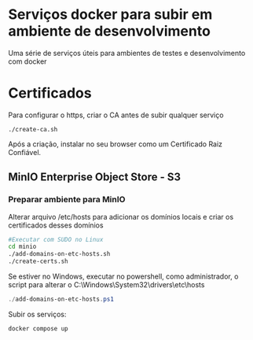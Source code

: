 # Serviços docker para subir em ambiente de desenvolvimento

Uma série de serviços úteis para ambientes de testes e desenvolvimento com docker

# Certificados

Para configurar o https, criar o CA antes de subir qualquer serviço

```shell
./create-ca.sh
```

Após a criação, instalar no seu browser como um Certificado Raiz Confiável.


## MinIO Enterprise Object Store - S3

### Preparar ambiente para MinIO

Alterar arquivo /etc/hosts para adicionar os domínios locais e criar os certificados desses domínios

```bash
#Executar com SUDO no Linux
cd minio
./add-domains-on-etc-hosts.sh
./create-certs.sh
```

Se estiver no Windows, executar no powershell, como administrador, o script para alterar o C:\Windows\System32\drivers\etc\hosts

```powershell
./add-domains-on-etc-hosts.ps1
```

Subir os serviços:

```bash
docker compose up
```

